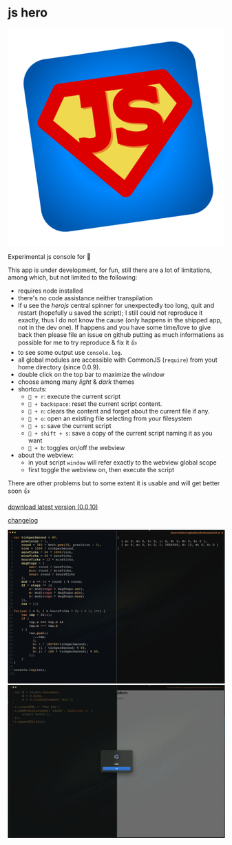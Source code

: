 # js hero
![jshero](https://raw.githubusercontent.com/fedeghe/jshero-app/master/jsheroIcon.png)

Experimental js console for 

This app is under development, for fun, still there are a lot of limitations, among which, but not limited to the following:
- requires node installed
- there's no code assistance neither transpilation
- if u see the _herojs_ central spinner for unexpectedly too long, quit and restart (hopefully u saved the script); I still could not reproduce it exactly, thus I do not know the cause (only happens in the shipped app, not in the dev one). If happens and you have some time/love to give back then please file an issue on github putting as much informations as possible for me to try reproduce & fix it 👍
- to see some output use `console.log`.
- all global modules are accessible with CommonJS (`require`) from yout home directory (since 0.0.9).
- double click on the top bar to maximize the window
- choose among many _light_ & _dark_ themes
- shortcuts:
    - ` + r`: execute the current script
    - ` + backspace`: reset the current script content. 
    - ` + n`: clears the content and forget about the current file if any.
    - ` + o`: open an existing file selecting from your filesystem 
    - ` + s`: save the current script
    - ` + shift + s`: save a copy of the current script naming it as you want
    - ` + b`: toggles on/off the webview
 - about the webview:
    - in yout script `window` will refer exactly to the webview global scope
    - first toggle the webview on, then execute the script

There are other problems but to some extent it is usable and will get better soon 👍




[download latest version (0.0.10)](https://github.com/fedeghe/jshero-app/raw/master/versions/jshero-0.0.10-x64.dmg)  

[changelog](https://github.com/fedeghe/jshero-app/blob/master/CHANGELOG.md)  


![a screenshot](https://raw.githubusercontent.com/fedeghe/jshero-app/master/jshero.png "jsHero")
![a screenshot](https://raw.githubusercontent.com/fedeghe/jshero-app/master/jsheroB.png "jsHero")
